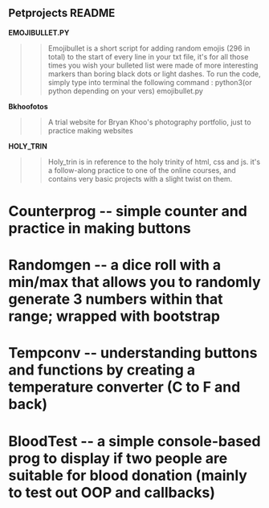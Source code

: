 Petprojects README
-----------------------------------------

**EMOJIBULLET.PY**
>> Emojibullet is a short script for adding random emojis (296 in total) to the start of every line in your txt file, it's for all those times you wish your bulleted list were made of more interesting markers than boring black dots or light dashes. 
>> To run the code, simply type into terminal the following command : python3(or python depending on your vers)   emojibullet.py   <name of txt file to read>

**Bkhoofotos**
>> A trial website for Bryan Khoo's photography portfolio, just to practice making websites 

**HOLY_TRIN** 
>> Holy_trin is in reference to the holy trinity of html, css and js. it's a follow-along practice to one of the online courses, and contains very basic projects with a slight twist on them. 
# Counterprog -- simple counter and practice in making buttons 
# Randomgen -- a dice roll with a min/max that allows you to randomly generate 3 numbers within that range; wrapped with bootstrap
# Tempconv -- understanding buttons and functions by creating a temperature converter (C to F and back)
# BloodTest -- a simple console-based prog to display if two people are suitable for blood donation (mainly to test out OOP and callbacks)

 